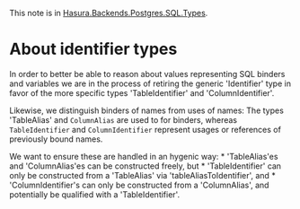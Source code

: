 This note is in [Hasura.Backends.Postgres.SQL.Types](https://github.com/hasura/graphql-engine/blob/master/server/src-lib/Hasura/Backends/Postgres/SQL/Types.hs#L98).

# About identifier types

In order to better be able to reason about values representing SQL binders and
variables we are in the process of retiring the generic 'Identifier' type in
favor of the more specific types 'TableIdentifier' and 'ColumnIdentifier'.

Likewise, we distinguish binders of names from uses of names: The types
'TableAlias' and `ColumnAlias` are used to for binders, whereas
`TableIdentifier` and `ColumnIdentifier` represent usages or references of
previously bound names.

We want to ensure these are handled in an hygenic way:
\* 'TableAlias'es and 'ColumnAlias'es can be constructed freely, but
\* 'TableIdentifier' can only be constructed from a 'TableAlias' via
  'tableAliasToIdentifier', and
\* 'ColumnIdentifier's can only be constructed from a 'ColumnAlias', and
  potentially be qualified with a 'TableIdentifier'.


